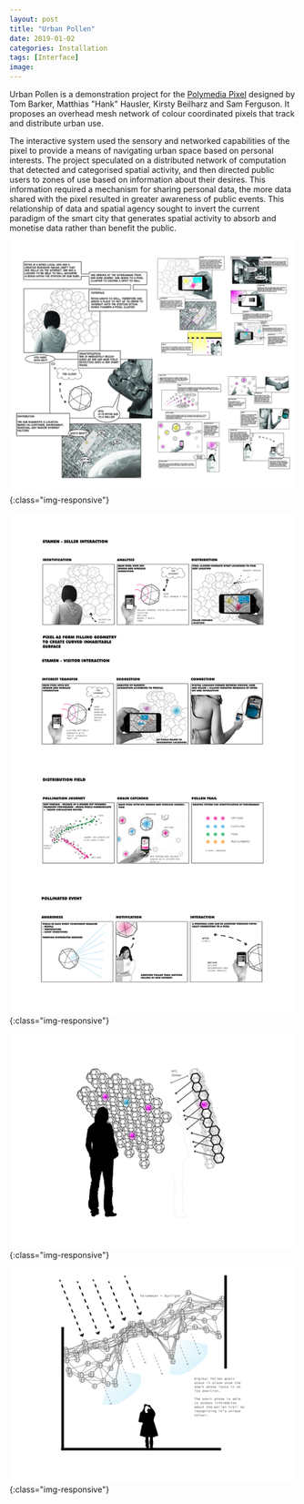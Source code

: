 ```yaml
---
layout: post
title: "Urban Pollen"
date: 2019-01-02
categories: Installation
tags: [Interface]
image:
---
```


Urban Pollen is a demonstration project for the [Polymedia Pixel](http://eprints.glos.ac.uk/3228/1/Interactive%20polymedia%20pixel%20and%20protocol.pdf) designed by Tom Barker, Matthias "Hank" Hausler, Kirsty Beilharz and Sam Ferguson. It proposes an overhead mesh network of colour coordinated pixels that track and distribute urban use.

The interactive system used the sensory and networked capabilities of the pixel to provide a means of navigating urban space based on personal interests. The project speculated on a distributed network of computation that detected and categorised spatial activity, and then directed public users to zones of use based on information about their desires. This information required a mechanism for sharing personal data, the more data shared with the pixel resulted in greater awareness of public events. This relationship of data and spatial agency sought to invert the current paradigm of the smart city that generates spatial activity to absorb and monetise data rather than benefit the public.


![Urban Pollen](/images/urbanpollen1.jpg){:class="img-responsive"}

![Urban Pollen](/images/urbanpollen2.jpg){:class="img-responsive"}

![Urban Pollen](/images/urbanpollen3.jpg){:class="img-responsive"}

![Urban Pollen](/images/urbanpollen4.jpg){:class="img-responsive"}

<!-- <iframe src="https://e.issuu.com/embed.html#1847533/37575623" frameborder="0" allowfullscreen="" style="margin:0px auto;display:block;width:600px;height:424px;"></iframe> -->
